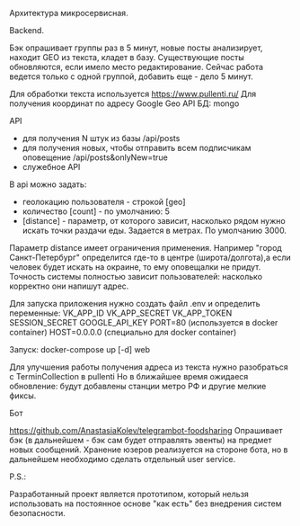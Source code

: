 Архитектура микросервисная.

Backend.

Бэк опрашивает группы раз в 5 минут, новые посты анализирует, находит GEO из текста, кладет в базу. Существующие посты обновляются, если имело место редактирование.
Сейчас работа ведется только с одной группой, добавить еще - дело 5 минут.

Для обработки текста используется https://www.pullenti.ru/
Для получения координат по адресу Google Geo API
БД: mongo

API
- для получения N штук из базы /api/posts
- для получения новых, чтобы отправить всем подписчикам оповещение /api/posts&onlyNew=true
- служебное API

В api можно задать:
- геолокацию пользователя - строкой [geo]
- количество [count] - по умолчанию: 5
- [distance] - параметр, от которого зависит, насколько рядом нужно искать точки раздачи еды. Задается в метрах. По умолчанию 3000. 

Параметр distance имеет ограничения применения.
Например "город Санкт-Петербург" определится где-то в центре (широта/долгота),а если человек будет искать на окраине, то ему оповещалки не придут.
Точность системы полностью зависит пользователей: насколько корректно они напишут адрес.

Для запуска приложения нужно создать файл .env и определить переменные:
VK_APP_ID
VK_APP_SECRET
VK_APP_TOKEN
SESSION_SECRET
GOOGLE_API_KEY
PORT=80 (используется в docker container)
HOST=0.0.0.0 (специально для docker container)

Запуск: docker-compose up [-d] web

Для улучшения работы получения адреса из текста нужно разобраться с TerminCollection в pullenti
Но в ближайшее время ожидаеся обновление: будут добавлены станции метро РФ и другие мелкие фиксы.

Бот

https://github.com/AnastasiaKolev/telegrambot-foodsharing
Опрашивает бэк (в дальнейшем - бэк сам будет отправлять эвенты) на предмет новых сообщений.
Хранение юзеров реализуется на стороне бота, но в дальнейшем необходимо сделать отдельный user service. 

P.S.:

Разработанный проект является прототипом, который нельзя использовать на постоянное основе "как есть" без внедрения систем безопасности. 
